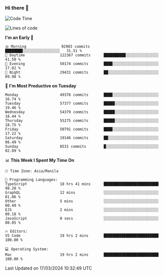 ### Hi there 👋

<!--START_SECTION:waka-->
![Code Time](http://img.shields.io/badge/Code%20Time-4%2C962%20hrs%2055%20mins-blue)

![Lines of code](https://img.shields.io/badge/From%20Hello%20World%20I%27ve%20Written-122.1%20million%20lines%20of%20code-blue)

**I'm an Early 🐤** 

```text
🌞 Morning                92903 commits       ████████░░░░░░░░░░░░░░░░░   31.51 % 
🌆 Daytime                122367 commits      ██████████░░░░░░░░░░░░░░░   41.50 % 
🌃 Evening                50174 commits       ████░░░░░░░░░░░░░░░░░░░░░   17.02 % 
🌙 Night                  29431 commits       ██░░░░░░░░░░░░░░░░░░░░░░░   09.98 % 
```
📅 **I'm Most Productive on Tuesday** 

```text
Monday                   49376 commits       ████░░░░░░░░░░░░░░░░░░░░░   16.74 % 
Tuesday                  57377 commits       █████░░░░░░░░░░░░░░░░░░░░   19.46 % 
Wednesday                54379 commits       █████░░░░░░░░░░░░░░░░░░░░   18.44 % 
Thursday                 55275 commits       █████░░░░░░░░░░░░░░░░░░░░   18.75 % 
Friday                   50791 commits       ████░░░░░░░░░░░░░░░░░░░░░   17.22 % 
Saturday                 19146 commits       ██░░░░░░░░░░░░░░░░░░░░░░░   06.49 % 
Sunday                   8531 commits        █░░░░░░░░░░░░░░░░░░░░░░░░   02.89 % 
```


📊 **This Week I Spent My Time On** 

```text
🕑︎ Time Zone: Asia/Manila

💬 Programming Languages: 
TypeScript               18 hrs 41 mins      █████████████████████████   98.20 % 
GraphQL                  12 mins             ░░░░░░░░░░░░░░░░░░░░░░░░░   01.06 % 
Other                    5 mins              ░░░░░░░░░░░░░░░░░░░░░░░░░   00.49 % 
EJS                      2 mins              ░░░░░░░░░░░░░░░░░░░░░░░░░   00.18 % 
JavaScript               0 secs              ░░░░░░░░░░░░░░░░░░░░░░░░░   00.05 % 

🔥 Editors: 
VS Code                  19 hrs 2 mins       █████████████████████████   100.00 % 

💻 Operating System: 
Mac                      19 hrs 2 mins       █████████████████████████   100.00 % 
```


 Last Updated on 17/03/2024 10:32:49 UTC
<!--END_SECTION:waka-->


<!--
**rad182/rad182** is a ✨ _special_ ✨ repository because its `README.md` (this file) appears on your GitHub profile.

Here are some ideas to get you started:

- 🔭 I’m currently working on ...
- 🌱 I’m currently learning ...
- 👯 I’m looking to collaborate on ...
- 🤔 I’m looking for help with ...
- 💬 Ask me about ...
- 📫 How to reach me: ...
- 😄 Pronouns: ...
- ⚡ Fun fact: ...
-->
